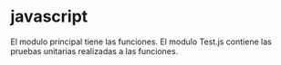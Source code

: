 # javascript
El modulo principal tiene las funciones.
El modulo  Test.js contiene las pruebas unitarias realizadas a las funciones.
